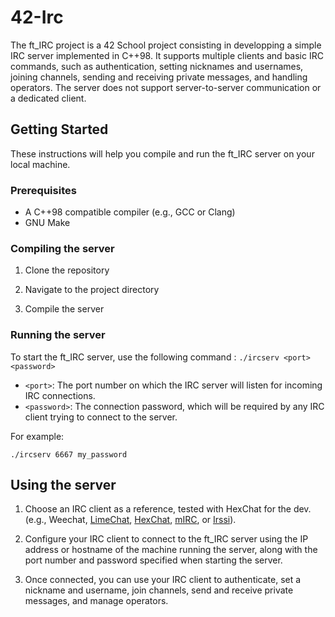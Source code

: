 # 42-Irc

The ft_IRC project is a 42 School project consisting in developping a simple IRC server implemented in C++98. It supports multiple clients and basic IRC commands, such as authentication, setting nicknames and usernames, joining channels, sending and receiving private messages, and handling operators. The server does not support server-to-server communication or a dedicated client.

## Getting Started

These instructions will help you compile and run the ft_IRC server on your local machine.

### Prerequisites

- A C++98 compatible compiler (e.g., GCC or Clang)
- GNU Make

### Compiling the server

1. Clone the repository

2. Navigate to the project directory

3. Compile the server

### Running the server

To start the ft_IRC server, use the following command : `./ircserv <port> <password>`
- `<port>`: The port number on which the IRC server will listen for incoming IRC connections.
- `<password>`: The connection password, which will be required by any IRC client trying to connect to the server.

For example:

`./ircserv 6667 my_password`

## Using the server

1. Choose an IRC client as a reference, tested with HexChat for the dev. (e.g., Weechat, [LimeChat](http://limechat.net/mac/), [HexChat](https://hexchat.github.io/), [mIRC](https://www.mirc.com/), or [Irssi](https://irssi.org/)).

2. Configure your IRC client to connect to the ft_IRC server using the IP address or hostname of the machine running the server, along with the port number and password specified when starting the server.

3. Once connected, you can use your IRC client to authenticate, set a nickname and username, join channels, send and receive private messages, and manage operators.
